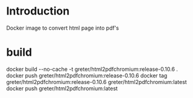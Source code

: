 # Introduction 
Docker image to convert html page into pdf's

# build
docker build --no-cache -t greter/html2pdfchromium:release-0.10.6 .
docker push greter/html2pdfchromium:release-0.10.6
docker tag greter/html2pdfchromium:release-0.10.6 greter/html2pdfchromium:latest
docker push greter/html2pdfchromium:latest